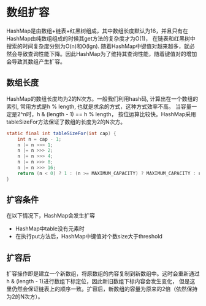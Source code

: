 # 数组扩容
HashMap是由数组+链表+红黑树组成，其中数组长度默认为16，并且只有在HashMap由纯数组组成的时候其get方法的复杂度才为O(1)，
在链表和红黑树中搜索的时间复杂度分别为O(n)和O(lgn).
随着HashMap中键值对越来越多，就必然会导致查询性能下降。因此HashMap为了维持其查询性能，随着键值对的增加会导致其数组产生扩容。

## 数组长度
HashMap的数组长度均为2的N次方。一般我们利用hash码, 计算出在一个数组的索引, 常用方式是h % length, 也就是求余的方式，这种方式效率不高。
当容量一定是2^n时，h & (length - 1) == h % length， 按位运算比较快。HashMap采用tableSizeFor方法保证了数组的长度为2的N次方。
```java
static final int tableSizeFor(int cap) {
    int n = cap - 1;
    n |= n >>> 1;
    n |= n >>> 2;
    n |= n >>> 4;
    n |= n >>> 8;
    n |= n >>> 16;
    return (n < 0) ? 1 : (n >= MAXIMUM_CAPACITY) ? MAXIMUM_CAPACITY : n + 1;
}
```

## 扩容条件
在以下情况下，HashMap会发生扩容

- HashMap中table没有元素时
- 在执行put方法后，HashMap中键值对个数size大于threshold

## 扩容后
扩容操作即是建立一个新数组，将原数组的内容复制到新数组中。这时会重新通过h & (length - 1)进行数组下标定位，因此新旧数组下标内容会发生变化，
但是这里仍然会保证链表上的顺序一致。扩容后，新数组的容量为原来的2倍（依然保持为2的N次方）。